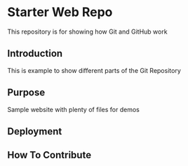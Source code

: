 # Starter Web Repo

This repository is for showing how Git and GitHub work

## Introduction

This is example to show different parts of the Git Repository

## Purpose

Sample website with plenty of files for demos

## Deployment

## How To Contribute

